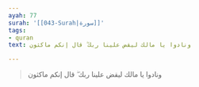 ```yaml
---
ayah: 77
surah: '[[043-Surah|سورة]]'
tags:
- quran
text: ونادوا يا مالك ليقض علينا ربك ۖ قال إنكم ماكثون

---
```

> ونادوا يا مالك ليقض علينا ربك ۖ قال إنكم ماكثون

